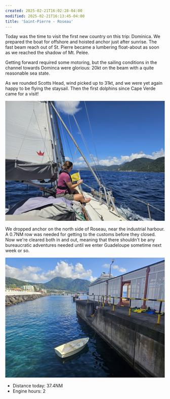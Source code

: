 ```yaml
---
created: 2025-02-21T16:02:28-04:00
modified: 2025-02-21T16:13:45-04:00
title: 'Saint-Pierre - Roseau'
---
```


Today was the time to visit the first new country on this trip: Dominica. We prepared the boat for offshore and hoisted anchor just after sunrise.
The fast beam reach out of St. Pierre became a lumbering float-about as soon as we reached the shadow of Mt. Pelée.

Getting forward required some motoring, but the sailing conditions in the channel towards Dominca were glorious: 20kt on the beam with a quite reasonable sea state.

As we rounded Scotts Head, wind picked up to 31kt, and we were yet again happy to be flying the staysail. Then the first dolphins since Cape Verde came for a visit!

![Image](../2025/365864e4850125f3275909263a2ae83f.jpg) 

We dropped anchor on the north side of Roseau, near the industrial harbour. A 0.7NM row was needed for getting to the customs before they closed. Now we're cleared both in and out, meaning that there shouldn't be any bureaucratic adventures needed until we enter Guadeloupe sometime next week or so.

![Image](../2025/0f033a1a04f3bd7a5b127a7a16570be2.jpg) 

* Distance today: 37.4NM
* Engine hours: 2
